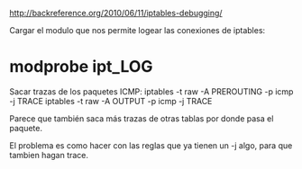 http://backreference.org/2010/06/11/iptables-debugging/

Cargar el modulo que nos permite logear las conexiones de iptables:
# modprobe ipt_LOG

Sacar trazas de los paquetes ICMP:
iptables -t raw -A PREROUTING -p icmp -j TRACE
iptables -t raw -A OUTPUT -p icmp -j TRACE


Parece que también saca más trazas de otras tablas por donde pasa el paquete.

El problema es como hacer con las reglas que ya tienen un -j algo, para que tambien hagan trace.
